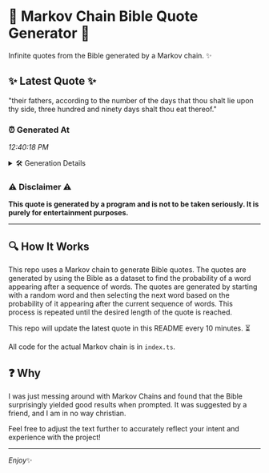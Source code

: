 # 📖 Markov Chain Bible Quote Generator 📖

Infinite quotes from the Bible generated by a Markov chain. ✨

## ✨ Latest Quote ✨
"their fathers, according to the number of the days that thou shalt lie upon thy side, three hundred and ninety days shalt thou eat thereof."

### ⏰ Generated At
*12:40:18 PM*

<details>
    <summary>🛠️ Generation Details</summary>
    <p>
        <strong>🌱 Seed:</strong> their<br>
        <strong>🔄 Iterations:</strong> 24<br>
        <strong>📜 Context History:</strong><br>[ their ]: fathers,<br>[ their, fathers, ]: according<br>[ their, fathers,, according ]: to<br>[ their, fathers,, according, to ]: the<br>[ their, fathers,, according, to, the ]: number<br>[ their, fathers,, according, to, the, number ]: of<br>[ fathers,, according, to, the, number, of ]: the<br>[ according, to, the, number, of, the ]: days<br>[ to, the, number, of, the, days ]: that<br>[ the, number, of, the, days, that ]: thou<br>[ number, of, the, days, that, thou ]: shalt<br>[ of, the, days, that, thou, shalt ]: lie<br>[ the, days, that, thou, shalt, lie ]: upon<br>[ days, that, thou, shalt, lie, upon ]: thy<br>[ that, thou, shalt, lie, upon, thy ]: side,<br>[ thou, shalt, lie, upon, thy, side, ]: three<br>[ shalt, lie, upon, thy, side,, three ]: hundred<br>[ lie, upon, thy, side,, three, hundred ]: and<br>[ upon, thy, side,, three, hundred, and ]: ninety<br>[ thy, side,, three, hundred, and, ninety ]: days<br>[ side,, three, hundred, and, ninety, days ]: shalt<br>[ three, hundred, and, ninety, days, shalt ]: thou<br>[ hundred, and, ninety, days, shalt, thou ]: eat<br>[ and, ninety, days, shalt, thou, eat ]: thereof.<br>
    </p>
</details>

### ⚠️ Disclaimer ⚠️
**This quote is generated by a program and is not to be taken seriously. It is purely for entertainment purposes.**

---

## 🔍 How It Works

This repo uses a Markov chain to generate Bible quotes. The quotes are generated by using the Bible as a dataset to find the probability of a word appearing after a sequence of words. The quotes are generated by starting with a random word and then selecting the next word based on the probability of it appearing after the current sequence of words. This process is repeated until the desired length of the quote is reached.

This repo will update the latest quote in this README every 10 minutes. ⏳

All code for the actual Markov chain is in `index.ts`.

## ❓ Why

I was just messing around with Markov Chains and found that the Bible surprisingly yielded good results when prompted. 
It was suggested by a friend, and I am in no way christian.

Feel free to adjust the text further to accurately reflect your intent and experience with the project!

---

*Enjoy*✨
